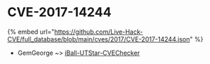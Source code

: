 # CVE-2017-14244
{% embed url="https://github.com/Live-Hack-CVE/full_database/blob/main/cves/2017/CVE-2017-14244.json" %}

* GemGeorge ~> [iBall-UTStar-CVEChecker](https://www.alice-snow.ru/2017/database/cve-2017-14244/iball-utstar-cvechecker-gemgeorge)